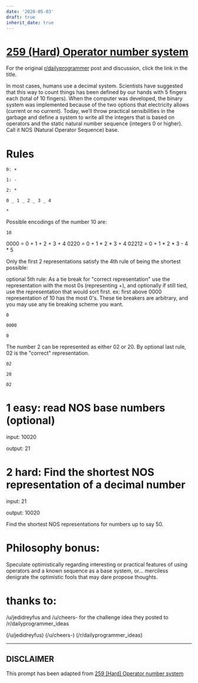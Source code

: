 ```yaml
---
date: '2020-05-03'
draft: true
inherit_date: true
---
```


# [259 (Hard) Operator number system](https://www.reddit.com/r/dailyprogrammer/comments/4bwibm/20160325_challenge_259_hard_operator_number_system/)

For the original [r/dailyprogrammer](https://www.reddit.com/r/dailyprogrammer/) post and discussion, click the link in the title.

In most cases, humans use a decimal system. Scientists have suggested that this way to count things has been defined by our hands with 5 fingers each (total of 10 fingers). When the computer was developed, the binary system was implemented because of the two options that electricity allows (current or no current). Today, we’ll throw practical sensibilities in the garbage and define a system to write all the integers that is based on operators and the static natural number sequence (integers 0 or higher).  Call it NOS (Natural Operator Sequence) base.

# Rules

```
0: +
```

```
1: -
```

```
2: *
```

```
0 _ 1 _ 2 _ 3 _ 4
```

```
*
```
Possible encodings of the number 10 are:


```
10
```
0000 = 0 + 1 + 2 + 3 + 4
0220 = 0 + 1 * 2 * 3 + 4
02212 = 0 + 1 * 2 * 3 - 4 * 5  

Only the first 2 representations satisfy the 4th rule of being the shortest possible:

optional 5th rule:  As a tie break for "correct representation" use the representation with the most 0s (representing +), and optionally if still tied, use the representation that would sort first.  ex:  first above 0000 representation of 10 has the most 0's.  These tie breakers are arbitrary, and you may use any tie breaking scheme you want.


```
0
```

```
0000
```

```
0
```
The number 2 can be represented as either 02 or 20.  By optional last rule, 02 is the "correct"  representation.


```
02
```

```
20
```

```
02
```
# 1 easy: read NOS base numbers (optional)
input:
10020  

output:
21  

# 2 hard:  Find the shortest NOS representation of a decimal number
input:
21  

output:
10020  

Find the shortest NOS representations for numbers up to say 50.

# Philosophy bonus:
Speculate optimistically regarding interesting or practical features of using operators and a known sequence as a base system, or... merciless denigrate the optimistic fools that may dare propose thoughts.

# thanks to:
/u/jedidreyfus and /u/cheers- for the challenge idea they posted to /r/dailyprogrammer_ideas 

(/u/jedidreyfus)
(/u/cheers-)
(/r/dailyprogrammer_ideas)

----
## **DISCLAIMER**
This prompt has been adapted from [259 [Hard] Operator number system](https://www.reddit.com/r/dailyprogrammer/comments/4bwibm/20160325_challenge_259_hard_operator_number_system/
)
